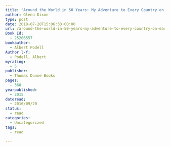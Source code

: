 ```yaml
---
title: 'Around the World in 50 Years: My Adventure to Every Country on Earth'
author: Glenn Dixon
type: post
date: 2018-07-28T15:06:33+00:00
url: /around-the-world-in-50-years-my-adventure-to-every-country-on-earth/
Book Id:
  - 25206557
bookauthor:
  - Albert Podell
Author l-f:
  - Podell, Albert
myrating:
  - 5
publisher:
  - Thomas Dunne Books
pages:
  - 368
yearpublished:
  - 2015
dateread:
  - 2016/09/20
status:
  - read
categories:
  - Uncategorized
tags:
  - read

---
```

